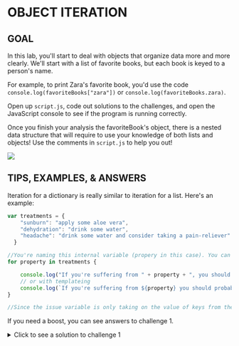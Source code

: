 OBJECT ITERATION
=================

GOAL
------------------
In this lab, you'll start to deal with objects that organize data more and more clearly. We'll start with a list of favorite books, but each book is keyed to a person's name.

For example, to print Zara's favorite book, you'd use the code `console.log(favoriteBooks["zara"])` or `console.log(favoriteBooks.zara)`.

Open up `script.js`, code out solutions to the challenges, and open the JavaScript console to see if the program is running correctly.

Once you finish your analysis the favoriteBook's object, there is a nested data structure that will require to use your knowledge of both lists and objects! Use the comments in `script.js` to help you out! 

![](https://media.giphy.com/media/BmmfETghGOPrW/giphy.gif)


TIPS, EXAMPLES, & ANSWERS
-------------------------
Iteration for a dictionary is really similar to iteration for a list. Here's an example:
```javascript
var treatments = {
    "sunburn": "apply some aloe vera",
    "dehydration": "drink some water",
    "headache": "drink some water and consider taking a pain-reliever"
  }

//You're naming this internal variable (propery in this case). You can call it whatever you want, but the more descriptive your variable names, the easier they are to use.
for property in treatments {

    console.log("If you're suffering from " + property + ", you should probably " + treatments[property] + ".") 
    // or with templateing
    console.log(`If you're suffering from ${property} you should probably ${treatments[property]}.`)
}

//Since the issue variable is only taking on the value of keys from the tratements dictionary, we need to use bracket notation to get the matching remedy for each issue.
```

If you need a boost, you can see answers to challenge 1.

<details>
  <summary> Click to see a solution to challenge 1 </summary>

  ```javascript

    //Reassign values for a key in a dictionary the same way we replace items in a list:
  
    favoriteBooks["jeff"] = "The Martian"
  
    // You can print it out to check whether it works by also including this line of debugging code:
  
    console.log(favoriteBooks["jeff"])
  
    //You can also access by using dot notation:
    
    console.log(favoriteBooks.jeff)
  ```

</details>
<br>
